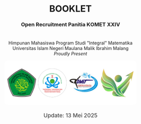 <h1 style="text-align: center;">BOOKLET</h1>
<h3 style="text-align: center;">Open Recruitment Panitia KОМЕТ XXIV</h3>
<div class="komet-cover">
    <p style="text-align: center;">
        Himpunan Mahasiswa Program Studi "Integral" Matematika<br>
        Universitas Islam Negeri Maulana Malik Ibrahim Malang<br>
        <em>Proudly Present</em>
    </p>
    <div>
        <img src="/img/logo.png">
    </div>
    <p class="cover-update-date">Update: 13 Mei 2025</p>
</div>

<style>
.komet-cover {
    text-align: center;
    margin: 40px 0;
    padding: 0 20px;
}

.komet-cover img {
    max-width: 100%;
    width: min(500px, 90%);
    height: auto;
    border-radius: 10px;
}

.cover-update-date {
    font-size: calc(0.9rem + 0.3vw);
    color: var(--text-color);
    margin-top: 20px;
    opacity: 0.8;
    font-weight: 500;
}
</style>

